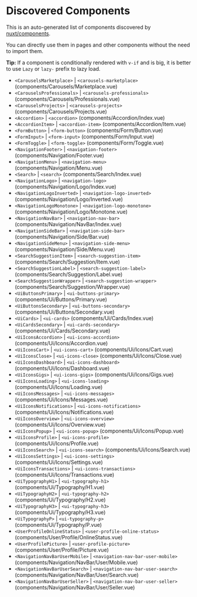 # Discovered Components

This is an auto-generated list of components discovered by [nuxt/components](https://github.com/nuxt/components).

You can directly use them in pages and other components without the need to import them.

**Tip:** If a component is conditionally rendered with `v-if` and is big, it is better to use `Lazy` or `lazy-` prefix to lazy load.

- `<CarouselsMarketplace>` | `<carousels-marketplace>` (components/Carousels/Marketplace.vue)
- `<CarouselsProfessionals>` | `<carousels-professionals>` (components/Carousels/Professionals.vue)
- `<CarouselsProjects>` | `<carousels-projects>` (components/Carousels/Projects.vue)
- `<Accordion>` | `<accordion>` (components/Accordion/Index.vue)
- `<AccordionItem>` | `<accordion-item>` (components/Accordion/Item.vue)
- `<FormButton>` | `<form-button>` (components/Form/Button.vue)
- `<FormInput>` | `<form-input>` (components/Form/Input.vue)
- `<FormToggle>` | `<form-toggle>` (components/Form/Toggle.vue)
- `<NavigationFooter>` | `<navigation-footer>` (components/Navigation/Footer.vue)
- `<NavigationMenu>` | `<navigation-menu>` (components/Navigation/Menu.vue)
- `<Search>` | `<search>` (components/Search/Index.vue)
- `<NavigationLogo>` | `<navigation-logo>` (components/Navigation/Logo/Index.vue)
- `<NavigationLogoInverted>` | `<navigation-logo-inverted>` (components/Navigation/Logo/Inverted.vue)
- `<NavigationLogoMonotone>` | `<navigation-logo-monotone>` (components/Navigation/Logo/Monotone.vue)
- `<NavigationNavBar>` | `<navigation-nav-bar>` (components/Navigation/NavBar/Index.vue)
- `<NavigationSideBar>` | `<navigation-side-bar>` (components/Navigation/Side/Bar.vue)
- `<NavigationSideMenu>` | `<navigation-side-menu>` (components/Navigation/Side/Menu.vue)
- `<SearchSuggestionItem>` | `<search-suggestion-item>` (components/Search/Suggestion/Item.vue)
- `<SearchSuggestionLabel>` | `<search-suggestion-label>` (components/Search/Suggestion/Label.vue)
- `<SearchSuggestionWrapper>` | `<search-suggestion-wrapper>` (components/Search/Suggestion/Wrapper.vue)
- `<UiButtonsPrimary>` | `<ui-buttons-primary>` (components/Ui/Buttons/Primary.vue)
- `<UiButtonsSecondary>` | `<ui-buttons-secondary>` (components/Ui/Buttons/Secondary.vue)
- `<UiCards>` | `<ui-cards>` (components/Ui/Cards/Index.vue)
- `<UiCardsSecondary>` | `<ui-cards-secondary>` (components/Ui/Cards/Secondary.vue)
- `<UiIconsAccordion>` | `<ui-icons-accordion>` (components/Ui/Icons/Accordion.vue)
- `<UiIconsCart>` | `<ui-icons-cart>` (components/Ui/Icons/Cart.vue)
- `<UiIconsClose>` | `<ui-icons-close>` (components/Ui/Icons/Close.vue)
- `<UiIconsDashboard>` | `<ui-icons-dashboard>` (components/Ui/Icons/Dashboard.vue)
- `<UiIconsGigs>` | `<ui-icons-gigs>` (components/Ui/Icons/Gigs.vue)
- `<UiIconsLoading>` | `<ui-icons-loading>` (components/Ui/Icons/Loading.vue)
- `<UiIconsMessages>` | `<ui-icons-messages>` (components/Ui/Icons/Messages.vue)
- `<UiIconsNotifications>` | `<ui-icons-notifications>` (components/Ui/Icons/Notifications.vue)
- `<UiIconsOverview>` | `<ui-icons-overview>` (components/Ui/Icons/Overview.vue)
- `<UiIconsPopup>` | `<ui-icons-popup>` (components/Ui/Icons/Popup.vue)
- `<UiIconsProfile>` | `<ui-icons-profile>` (components/Ui/Icons/Profile.vue)
- `<UiIconsSearch>` | `<ui-icons-search>` (components/Ui/Icons/Search.vue)
- `<UiIconsSettings>` | `<ui-icons-settings>` (components/Ui/Icons/Settings.vue)
- `<UiIconsTransactions>` | `<ui-icons-transactions>` (components/Ui/Icons/Transactions.vue)
- `<UiTypographyH1>` | `<ui-typography-h1>` (components/Ui/Typography/H1.vue)
- `<UiTypographyH2>` | `<ui-typography-h2>` (components/Ui/Typography/H2.vue)
- `<UiTypographyH3>` | `<ui-typography-h3>` (components/Ui/Typography/H3.vue)
- `<UiTypographyP>` | `<ui-typography-p>` (components/Ui/Typography/P.vue)
- `<UserProfileOnlineStatus>` | `<user-profile-online-status>` (components/User/Profile/OnlineStatus.vue)
- `<UserProfilePicture>` | `<user-profile-picture>` (components/User/Profile/Picture.vue)
- `<NavigationNavBarUserMobile>` | `<navigation-nav-bar-user-mobile>` (components/Navigation/NavBar/User/Mobile.vue)
- `<NavigationNavBarUserSearch>` | `<navigation-nav-bar-user-search>` (components/Navigation/NavBar/User/Search.vue)
- `<NavigationNavBarUserSeller>` | `<navigation-nav-bar-user-seller>` (components/Navigation/NavBar/User/Seller.vue)
